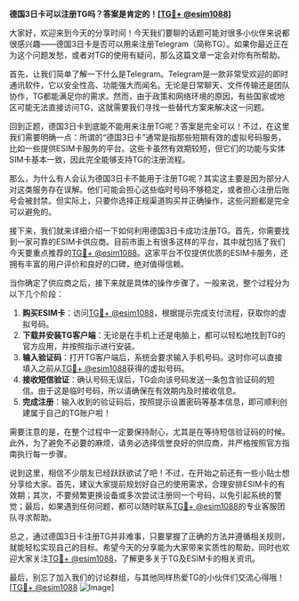**德国3日卡可以注册TG吗？答案是肯定的！[[TG💪+ @esim1088](https://t.me/s/esim1088)]**

大家好，欢迎来到今天的分享时间！今天我们要聊的话题可能对很多小伙伴来说都很感兴趣——德国3日卡是否可以用来注册Telegram（简称TG）。如果你最近正在为这个问题发愁，或者对TG的使用有疑问，那么这篇文章一定会对你有所帮助。

首先，让我们简单了解一下什么是Telegram。Telegram是一款非常受欢迎的即时通讯软件，它以安全性高、功能强大而闻名。无论是日常聊天、文件传输还是团队协作，TG都能满足你的需求。然而，由于政策和网络环境的原因，有些国家或地区可能无法直接访问TG，这就需要我们寻找一些替代方案来解决这一问题。

回到正题，德国3日卡到底能不能用来注册TG呢？答案是完全可以！不过，在这里我们需要明确一点：所谓的“德国3日卡”通常是指那些短期有效的虚拟号码服务，比如一些提供ESIM卡服务的平台。这些卡虽然有效期较短，但它们的功能与实体SIM卡基本一致，因此完全能够支持TG的注册流程。

那么，为什么有人会认为德国3日卡不能用于注册TG呢？其实这主要是因为部分人对这类服务存在误解。他们可能会担心这些临时号码不够稳定，或者担心注册后账号会被封禁。但实际上，只要你选择正规渠道购买并正确操作，这些问题都是完全可以避免的。

接下来，我们就来详细介绍一下如何利用德国3日卡成功注册TG。首先，你需要找到一家可靠的ESIM卡供应商。目前市面上有很多这样的平台，其中就包括了我们今天要重点推荐的[TG💪+ @esim1088](https://t.me/s/esim1088)。这家平台不仅提供优质的ESIM卡服务，还拥有丰富的用户评价和良好的口碑，绝对值得信赖。

当你确定了供应商之后，接下来就是具体的操作步骤了。一般来说，整个过程分为以下几个阶段：

1. **购买ESIM卡**：访问[TG💪+ @esim1088](https://t.me/s/esim1088)，根据提示完成支付流程，获取你的虚拟号码。
2. **下载并安装TG客户端**：无论是在手机上还是电脑上，都可以轻松地找到TG的官方应用，并按照指示进行安装。
3. **输入验证码**：打开TG客户端后，系统会要求输入手机号码。这时你可以直接填入之前从[TG💪+ @esim1088](https://t.me/s/esim1088)获得的虚拟号码。
4. **接收短信验证**：确认号码无误后，TG会向该号码发送一条包含验证码的短信。由于这是临时号码，所以请确保在有效期内及时接收信息。
5. **完成注册**：输入收到的验证码后，按照提示设置密码等基本信息，即可顺利创建属于自己的TG账户啦！

需要注意的是，在整个过程中一定要保持耐心，尤其是在等待短信验证码的时候。此外，为了避免不必要的麻烦，请务必选择信誉良好的供应商，并严格按照官方指南执行每一步骤。

说到这里，相信不少朋友已经跃跃欲试了吧！不过，在开始之前还有一些小贴士想分享给大家。首先，建议大家提前规划好自己的使用需求，合理安排ESIM卡的有效期；其次，不要频繁更换设备或多次尝试注册同一个号码，以免引起系统的警觉；最后，如果遇到任何问题，都可以随时联系[TG💪+ @esim1088](https://t.me/s/esim1088)的专业客服团队寻求帮助。

总之，通过德国3日卡注册TG并非难事，只要掌握了正确的方法并遵循相关规则，就能轻松实现自己的目标。希望今天的分享能为大家带来实质性的帮助，同时也欢迎大家关注[TG💪+ @esim1088](https://t.me/s/esim1088)，了解更多关于TG及ESIM卡的相关资讯。

最后，别忘了加入我们的讨论群组，与其他同样热爱TG的小伙伴们交流心得哦！[[TG💪+ @esim1088](https://t.me/s/esim1088) ![Image](https://i.postimg.cc/4NQfJmqS/Snipaste-2025-05-13-00-14-12.png)]